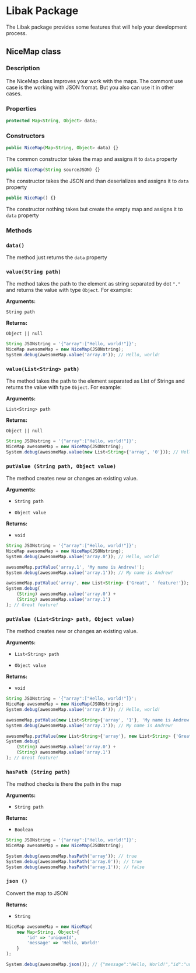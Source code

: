 # **Libak Package**

The Libak package provides some features that will help your development process.

## NiceMap class
### **Description**
The NiceMap class improves your work with the maps. The commont use case is the working with JSON fromat. But you also can use it in other cases.

### **Properties**
```js
protected Map<String, Object> data;
```

### **Constructors**

```js
public NiceMap(Map<String, Object> data) {}
```
The common constructor takes the map and assigns it to `data` property

```js
public NiceMap(String sourceJSON) {}
```
The constructor takes the JSON and than deserializes and assigns it to `data` property

```js
public NiceMap() {}
```
The constructor nothing takes but create the empty map and assigns it to `data` property

### **Methods**

### **`data()`**
The method just returns the `data` property

### **`value(String path)`**

The method takes the path to the element as string separated by dot `"."` and returns the value with type `Object`. For example:

**Arguments:**

`String path`

**Returns:**

`Object || null`

```js
String JSONstring = '{"array":["Hello, world!"]}';
NiceMap awesomeMap = new NiceMap(JSONstring);
System.debug(awesomeMap.value('array.0')); // Hello, world!
```

### **`value(List<String> path)`**

The method takes the path to the element separated as List of Strings and returns the value with type `Object`. For example:

**Arguments:**

`List<String> path`

**Returns:**

`Object || null`

```js
String JSONstring = '{"array":["Hello, world!"]}';
NiceMap awesomeMap = new NiceMap(JSONstring);
System.debug(awesomeMap.value(new List<String>{'array', '0'})); // Hello, world!
```

### **`putValue (String path, Object value)`**

The method creates new or changes an existing value.

**Arguments:**

- `String path`

- `Object value`

**Returns:**

- `void`
```js
String JSONstring = '{"array":["Hello, world!"]}';
NiceMap awesomeMap = new NiceMap(JSONstring);
System.debug(awesomeMap.value('array.0')); // Hello, world!

awesomeMap.putValue('array.1', 'My name is Andrew!');
System.debug(awesomeMap.value('array.1')); // My name is Andrew!

awesomeMap.putValue('array', new List<String> {'Great', ' feature!'});
System.debug(
	(String) awesomeMap.value('array.0') +
	(String) awesomeMap.value('array.1')
); // Great feature!
```

### **`putValue (List<String> path, Object value)`**

The method creates new or changes an existing value.

**Arguments:**

- `List<String> path`

- `Object value`

**Returns:**

- `void`
```js
String JSONstring = '{"array":["Hello, world!"]}';
NiceMap awesomeMap = new NiceMap(JSONstring);
System.debug(awesomeMap.value('array.0')); // Hello, world!

awesomeMap.putValue(new List<String>{'array', '1'}, 'My name is Andrew!');
System.debug(awesomeMap.value('array.1')); // My name is Andrew!

awesomeMap.putValue(new List<String>{'array'}, new List<String> {'Great', ' feature!'});
System.debug(
	(String) awesomeMap.value('array.0') +
	(String) awesomeMap.value('array.1')
); // Great feature!
```

### **`hasPath (String path)`**

The method checks is there the path in the map

**Arguments:**

- `String path`

**Returns:**

- `Boolean`

```js
String JSONstring = '{"array":["Hello, world!"]}';
NiceMap awesomeMap = new NiceMap(JSONstring);

System.debug(awesomeMap.hasPath('array')); // true
System.debug(awesomeMap.hasPath('array.0')); // true
System.debug(awesomeMap.hasPath('array.1')); // false
```

### **`json ()`**

Convert the map to JSON

**Returns:**

- `String`

```js
NiceMap awesomeMap = new NiceMap(
	new Map<String, Object>{
		'id' => 'uniqueId',
		'message' => 'Hello, World!'
	}
);

System.debug(awesomeMap.json()); // {"message":"Hello, World!","id":"uniqueId"}
```
